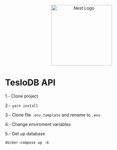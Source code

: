 <p align="center">
  <a href="http://nestjs.com/" target="blank"><img src="https://nestjs.com/img/logo-small.svg" width="200" alt="Nest Logo" /></a>
</p>

# TesloDB API

1.- Clone project

2.- ```yarn install```

3.- Clone file ```.env.template``` and rename to ```.env```

4.- Change enviroment variables

5.- Get up database
```
docker-compose up -d
```